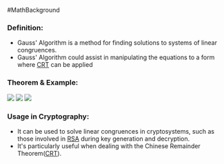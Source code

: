 #MathBackground 
### Definition:
- Gauss' Algorithm is a method for finding solutions to systems of linear congruences. 
- Gauss' Algorithm could assist in manipulating the equations to a form where [CRT](CRT.md) can be applied
### Theorem & Example:
![](Gaus1.png)
![](Gaus2.png)
![](Gaus3.png)
### Usage in Cryptography:
- It can be used to solve linear congruences in cryptosystems, such as those involved in [RSA](RSA.md) during key generation and decryption.
- It's particularly useful when dealing with the Chinese Remainder Theorem([CRT](CRT.md)).